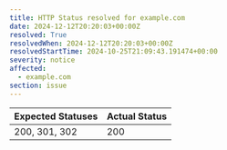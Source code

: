 ```yaml
---
title: HTTP Status resolved for example.com
date: 2024-12-12T20:20:03+00:00Z
resolved: True
resolvedWhen: 2024-12-12T20:20:03+00:00Z
resolvedStartTime: 2024-10-25T21:09:43.191474+00:00
severity: notice
affected:
  - example.com
section: issue
---
```


| Expected Statuses | Actual Status  |
|-------------------|----------------|
| 200, 301, 302 | 200 |
